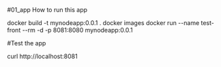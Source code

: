 #01_app
How to run this app


docker build -t mynodeapp:0.0.1 . 
docker images 
docker run --name test-front --rm -d -p 8081:8080 mynodeapp:0.0.1


#Test the app

curl http://localhost:8081

